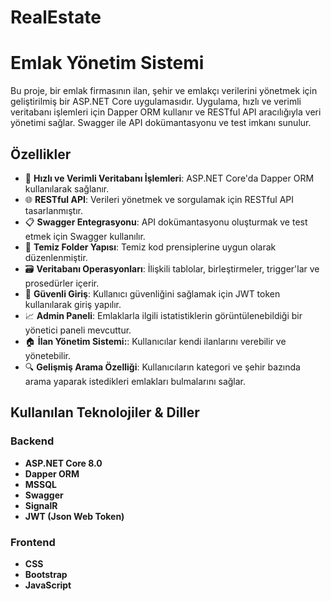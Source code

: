 # RealEstate
# Emlak Yönetim Sistemi

Bu proje, bir emlak firmasının ilan, şehir ve emlakçı verilerini yönetmek için geliştirilmiş bir ASP.NET Core uygulamasıdır. Uygulama, hızlı ve verimli veritabanı işlemleri için Dapper ORM kullanır ve RESTful API aracılığıyla veri yönetimi sağlar. Swagger ile API dokümantasyonu ve test imkanı sunulur.

## Özellikler

- 🚀 **Hızlı ve Verimli Veritabanı İşlemleri**: ASP.NET Core'da Dapper ORM kullanılarak sağlanır.
- 🌐 **RESTful API**: Verileri yönetmek ve sorgulamak için RESTful API tasarlanmıştır.
- 📋 **Swagger Entegrasyonu**: API dokümantasyonu oluşturmak ve test etmek için Swagger kullanılır.
- 📂 **Temiz Folder Yapısı**: Temiz kod prensiplerine uygun olarak düzenlenmiştir.
- 🗃️ **Veritabanı Operasyonları**: İlişkili tablolar, birleştirmeler, trigger'lar ve prosedürler içerir.
- 🔐 **Güvenli Giriş**: Kullanıcı güvenliğini sağlamak için JWT token kullanılarak giriş yapılır.
- 📈 **Admin Paneli**: Emlaklarla ilgili istatistiklerin görüntülenebildiği bir yönetici paneli mevcuttur.
- 🏠 **İlan Yönetim Sistemi:**: Kullanıcılar kendi ilanlarını verebilir ve yönetebilir.
- 🔍 **Gelişmiş Arama Özelliği**: Kullanıcıların kategori ve şehir bazında arama yaparak istedikleri emlakları bulmalarını sağlar.

## Kullanılan Teknolojiler & Diller

### Backend
- **ASP.NET Core 8.0**
- **Dapper ORM**
- **MSSQL**
- **Swagger**
- **SignalR**
- **JWT (Json Web Token)**

### Frontend
- **CSS**
- **Bootstrap**
- **JavaScript**



